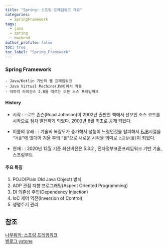 ```yaml
---
title: "Spring: 스프링 프레임워크 개요"
categories:
  - SpringFramework
tags:
  - java
  - spring
  - backend
author_profile: false
toc: true
toc_label: "Spring Framework"
---
```


### Spring Framework
```
- Java/Kotlin 기반의 웹 프레임워크
- Java Virtual Machine(JVM)에서 작동
- 아파치 라이선스 2.0을 따르는 오픈 소스 프레임워크
```
#### History
 - 시작 : 
:   로드 존슨(Road Johnson)이 2002년 출판한 책에서 선보인 소스 코드를 시작으로 점차 발전하게 되었다.
2003년 6월 최초로 공개 되었다.

 - 이름의 유래 : 
:   기술의 복잡도가 증가해서 성능이 느렸던것을 탈피해서 
[EJB](/glossary/java/ejb/)시절을 `“겨울”`에 빗대어 겨울 후의 `“봄”`으로 새로운 시작을 의미로 `스프링(봄)`이 되었다.

 - 현재 : 
 :  2020년 12월 기준 최신버전은 5.3.2 , 전자정부표준프레임워크 기반 기술, 스프링부트


#### 주요 특징
 1. POJO(Plain Old Java Object) 방식
 2. AOP 관점 지향 프로그래밍(Aspect Oriented Programming)
 3. DI 의존성 주입(Dependency Injection)
 4. IoC 제어 역전(Inversion of Control)
 5. 생명주기 관리


## 참조
[나무위키: 스프링 프레임워크](https://namu.wiki/w/Spring(%ED%94%84%EB%A0%88%EC%9E%84%EC%9B%8C%ED%81%AC)?from=%EC%8A%A4%ED%94%84%EB%A7%81%20%ED%94%84%EB%A0%88%EC%9E%84%EC%9B%8C%ED%81%AC)<br>
[벨로그 ystone](https://velog.io/@ljinsk3/Spring%EC%9D%84-%EC%82%AC%EC%9A%A9%ED%95%98%EB%8A%94-%EC%9D%B4%EC%9C%A0)


